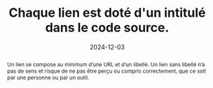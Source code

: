 ---
title: "Chaque lien est doté d'un intitulé dans le code source."
abstract: "Un lien se compose au minimum d’une URL et d’un libellé. Un lien sans libellé n’a pas de sens et risque de ne pas être perçu ou compris correctement, que ce soit par une personne ou par un outil."
categories: 
    - "Liens"
agrege: O4131-E039
opquast: '4 131'
indiceebook: '39'
description: "Règle n°39"
before: "038"
weight: "039"
after: "040"
actif: '1'
layout: rules
date:  2024-12-03
tags: 
    - "Accessibilité"
    - "Lisibilité"
    - "Utilisabilité"
objectif: 
    - "Prévenir une éventuelle incompréhension des liens."
    - "Éviter les liens qui deviennent invisibles lorsque les styles CSS ou les images d'arrière-plan ne sont pas pris en compte."
    - "Améliorer l’accessibilité des contenus aux personnes handicapées"
Meo: 
    - "Donner à chaque lien un libellé textuel (entre les balises ouvrantes et fermantes de l'élément a) ou, si nécessaire, via l'alternative textuelle d'un élément img ou object, etc. Ne pas masquer à l'affichage le libellé textuel de l'élément a pour le remplacer par un effet de style CSS (image d'arrière-plan)."
Controle: 
    - "Dans chaque page contenant des hyperliens&nbsp;: <li> vérifier qu’il y a un contenu dans la balise a d’un lien-texte, même quand les styles sont désactivés ou que les couleurs seules sont désactivées </li><li> vérifier qu’il y a une alternative textuelle en cas d’un lien-image ou équivalent (éléments object et embed par exemple), même quand les styles sont désactivés</li>"
epubcheck: 
ace: 
humancheck: true
ReadiumGoToolkit: 
Source: 
    - "Opquast"
Referentiel: 
    - ""
steps: 
    - "Projet éditorial"
---